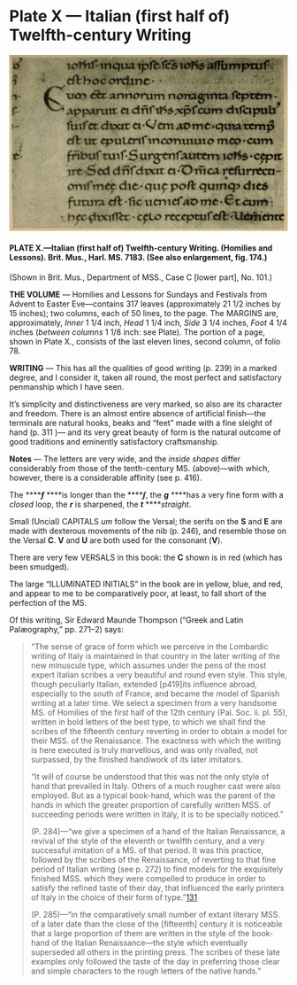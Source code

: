 # Plate X — Italian \(first half of\) Twelfth-century Writing

![Plate X.&#x2014;Italian \(first half of\) Twelfth-century Writing. \(Homilies and Lessons\). Brit. Mus., Harl. MS. 7183. \(See also enlargement, fig. 174\).](../.gitbook/assets/i451e-plate_x.jpg)

#### PLATE X.—Italian \(first half of\) Twelfth-century Writing. \(Homilies and Lessons\). Brit. Mus., Harl. MS. 7183. \(See also enlargement, fig. 174.\) <a id="plate10-note"></a>

\(Shown in Brit. Mus., Department of MSS., Case C \[lower part\], No. 101.\)

**THE VOLUME** — Homilies and Lessons for Sundays and Festivals from Advent to Easter Eve—contains 317 leaves \(approximately 21 1/2 inches by 15 inches\); two columns, each of 50 lines, to the page. The MARGINS are, approximately, _Inner_ 1 1/4 inch, _Head_ 1 1/4 inch, _Side_ 3 1/4 inches, _Foot_ 4 1/4 inches \(_between columns_ 1 1/8 inch: see Plate\). The portion of a page, shown in Plate X., consists of the last eleven lines, second column, of folio 78.

**WRITING** — This has all the qualities of good writing \(p. 239\) in a marked degree, and I consider it, taken all round, the most perfect and satisfactory penmanship which I have seen.

It’s simplicity and distinctiveness are very marked, so also are its character and freedom. There is an almost entire absence of artificial finish—the terminals are natural hooks, beaks and “feet” made with a fine sleight of hand \(p. 311 \)— and its very great beauty of form is the natural outcome of good traditions and eminently satisfactory craftsmanship.

**Notes** — The letters are very wide, and the _inside shapes_ differ considerably from those of the tenth-century MS. \(above\)—with which, however, there is a considerable affinity \(see p. 416\).

The ****_**f**_ ****is longer than the ****_**ſ**_, the _**g**_ ****has a very fine form with a _closed_ loop, the _**r**_ is sharpened, the _**t**_ ****_straight_.

Small \(Uncial\) CAPITALS _um_ follow the Versal; the serifs on the **S** and **E** are made with dexterous movements of the nib \(p. 246\), and resemble those on the Versal **C**. **V** and **U** are both used for the consonant \(**V**\).

There are very few VERSALS in this book: the **C** shown is in red \(which has been smudged\).

The large “ILLUMINATED INITIALS” in the book are in yellow, blue, and red, and appear to me to be comparatively poor, at least, to fall short of the perfection of the MS.

Of this writing, Sir Edward Maunde Thompson \(“Greek and Latin Palæography,” pp. 271–2\) says:

> “The sense of grace of form which we perceive in the Lombardic writing of Italy is maintained in that country in the later writing of the new minuscule type, which assumes under the pens of the most expert Italian scribes a very beautiful and round even style. This style, though peculiarly Italian, extended \[p419\]its influence abroad, especially to the south of France, and became the model of Spanish writing at a later time. We select a specimen from a very handsome MS. of Homilies of the first half of the 12th century \(Pal. Soc. ii. pl. 55\), written in bold letters of the best type, to which we shall find the scribes of the fifteenth century reverting in order to obtain a model for their MSS. of the Renaissance. The exactness with which the writing is here executed is truly marvellous, and was only rivalled, not surpassed, by the finished handiwork of its later imitators.
>
> “It will of course be understood that this was not the only style of hand that prevailed in Italy. Others of a much rougher cast were also employed. But as a typical book-hand, which was the parent of the hands in which the greater proportion of carefully written MSS. of succeeding periods were written in Italy, it is to be specially noticed.”
>
> \(P. 284\)—“we give a specimen of a hand of the Italian Renaissance, a revival of the style of the eleventh or twelfth century, and a very successful imitation of a MS. of that period. It was this practice, followed by the scribes of the Renaissance, of reverting to that fine period of Italian writing \(see p. 272\) to find models for the exquisitely finished MSS. which they were compelled to produce in order to satisfy the refined taste of their day, that influenced the early printers of Italy in the choice of their form of type.”[131](../footnotes-f/131.md)
>
> \(P. 285\)—“in the comparatively small number of extant literary MSS. of a later date than the close of the \[fifteenth\] century it is noticeable that a large proportion of them are written in the style of the book-hand of the Italian Renaissance—the style which eventually superseded all others in the printing press. The scribes of these late examples only followed the taste of the day in preferring those clear and simple characters to the rough letters of the native hands.”





